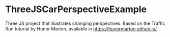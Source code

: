 # ThreeJSCarPerspectiveExample
Three JS project that illustrates changing perspectives. Based on the Traffic Run tutorial by Hunor Marton, available in https://hunormarton.github.io/
